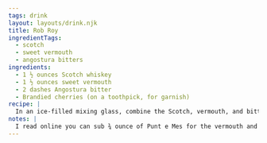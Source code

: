 ```yaml
---
tags: drink
layout: layouts/drink.njk
title: Rob Roy
ingredientTags:
  - scotch
  - sweet vermouth
  - angostura bitters
ingredients:
  - 1 ½ ounces Scotch whiskey
  - 1 ½ ounces sweet vermouth
  - 2 dashes Angostura bitter
  - Brandied cherries (on a toothpick, for garnish)
recipe: |
  In an ice-filled mixing glass, combine the Scotch, vermouth, and bitters. Stir well and strain into a martini glass. Garnish with brandied cherries on a toothpick.
notes: |
  I read online you can sub ¾ ounce of Punt e Mes for the vermouth and that it's especially good with a peaty scotch.
---
```


